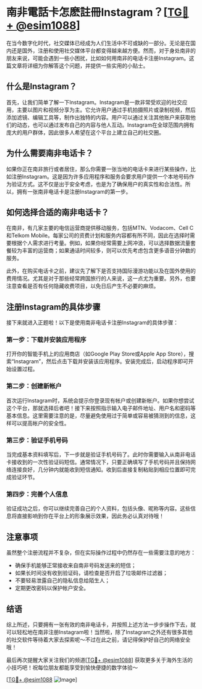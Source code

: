 # 南非電話卡怎麽註冊Instagram？[[TG💪+ @esim1088](https://t.me/s/esim1088)]

在当今数字化时代，社交媒体已经成为人们生活中不可或缺的一部分。无论是在国内还是国外，注册和使用社交媒体平台都变得越来越方便。然而，对于身处南非的朋友来说，可能会遇到一些小困扰，比如如何用南非的电话卡注册Instagram。这篇文章将详细为你解答这个问题，并提供一些实用的小贴士。

## 什么是Instagram？

首先，让我们简单了解一下Instagram。Instagram是一款非常受欢迎的社交应用，主要以图片和视频分享为主。它允许用户通过手机拍摄照片或录制视频，然后添加滤镜、编辑工具等，制作出独特的内容。用户可以通过关注其他账户来获取他们的动态，也可以通过发布自己的内容与他人互动。Instagram在全球范围内拥有庞大的用户群体，因此很多人希望在这个平台上建立自己的社交圈。

## 为什么需要南非电话卡？

如果你正在南非旅行或者居住，那么你需要一张当地的电话卡来进行某些操作，比如注册Instagram。这是因为许多应用程序和服务会要求用户提供一个本地号码作为验证方式。这不仅是出于安全考虑，也是为了确保用户的真实性和合法性。所以，拥有一张南非电话卡是注册Instagram的第一步。

## 如何选择合适的南非电话卡？

在南非，有几家主要的电信运营商提供移动服务，包括MTN、Vodacom、Cell C和Telkom Mobile。每家公司的资费计划和服务内容都有所不同，因此在选择时需要根据个人需求进行考量。例如，如果你经常需要上网冲浪，可以选择数据流量套餐较为丰富的运营商；如果通话时间较多，则可以优先考虑包含更多语音分钟数的服务。

此外，在购买电话卡之前，建议先了解下是否支持国际漫游功能以及在国外使用的费用情况。尤其是对于那些经常跨国旅行的人来说，这一点尤为重要。另外，也要注意查看是否有任何隐藏收费项目，以免日后产生不必要的麻烦。

## 注册Instagram的具体步骤

接下来就进入正题啦！以下是使用南非电话卡注册Instagram的具体步骤：

### 第一步：下载并安装应用程序

打开你的智能手机上的应用商店（如Google Play Store或Apple App Store），搜索“Instagram”，然后点击下载并安装该应用程序。安装完成后，启动程序即可开始设置过程。

### 第二步：创建新帐户

首次运行Instagram时，系统会提示你登录现有帐户或创建新帐户。如果你想尝试这个平台，那就选择后者吧！接下来按照指示输入电子邮件地址、用户名和密码等基本信息。这里需要注意的是，尽量避免使用过于简单或容易被猜测到的信息，这样可以提高帐户的安全性。

### 第三步：验证手机号码

当完成基本资料填写后，下一步就是验证手机号码了。此时你需要输入从南非电话卡接收到的一次性验证码短信。通常情况下，只要正确填写了手机号码并且保持网络连接良好，几分钟内就能收到短信通知。收到后直接复制粘贴到相应位置即可完成验证环节。

### 第四步：完善个人信息

验证成功之后，你可以继续完善自己的个人资料，包括头像、昵称等内容。这些信息将直接影响到你在平台上的形象展示效果，因此务必认真对待哦！

## 注意事项

虽然整个注册流程并不复杂，但在实际操作过程中仍然存在一些需要注意的地方：

- 确保手机能够正常接收来自南非号码发送来的短信；
- 如果长时间没有收到验证码，请检查是否开启了垃圾邮件过滤器；
- 不要轻易泄露自己的隐私信息给陌生人；
- 定期更改密码以保护帐户安全。

## 结语

综上所述，只要拥有一张有效的南非电话卡，并按照上述方法一步步操作下去，就可以轻松地在南非注册Instagram啦！当然啦，除了Instagram之外还有很多其他的社交软件等待着大家去探索呢～不过在此之前，请记得保护好自己的网络安全哦！

最后再次提醒大家关注我们的频道[[TG💪+ @esim1088](https://t.me/s/esim1088)] 获取更多关于海外生活的小技巧吧！祝每位朋友都能享受到愉快便捷的数字体验～

[[TG💪+ @esim1088](https://t.me/s/esim1088) ![Image](https://i.postimg.cc/4NQfJmqS/Snipaste-2025-05-13-00-14-12.png)]